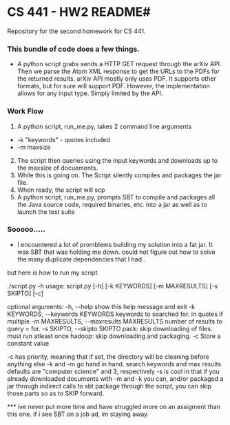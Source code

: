 # CS 441 - HW2 README#

Repository for the second homework for CS 441.

### This bundle of code does a few things. ###
* A python script grabs sends a HTTP GET request through the arXiv API. Then we parse the Atom XML response to get the URLs to the PDFs for the returned results. arXiv API mostly only uses PDF. It supports other formats, but for sure will support PDF. However, the implementation allows for any input type. Simply limited by the API.

### Work Flow ###
1. A python script, run_me.py, takes 2 command line arguments
 * -k "keywords"      - quotes included
 * -m maxsize
2. The script then queries using the input keywords and downloads up to the maxsize of docuements.
3. While this is going on. The Script silently compiles and packages the jar file.
4. When ready, the script will scp
1. A python script, run_me.py, prompts SBT to compile and packages all the Java source code, required binaries, etc. into a jar as well as to launch the test suite


### Sooooo..... ###
* I encountered a lot of promblems building my solution into a fat jar. It was SBT that was holding me down.
could not figure out how to solve the many duplicate dependencies that I had .

but here is how to run my script.

./script.py -h
usage: script.py [-h] [-k KEYWORDS] [-m MAXRESULTS] [-s SKIPTO] [-c]

optional arguments:
  -h, --help            show this help message and exit
  -k KEYWORDS, --keywords KEYWORDS
                        keywords to searched for. in quotes if multiple
  -m MAXRESULTS, --maxresults MAXRESULTS
                        number of results to query = for.
  -s SKIPTO, --skipto SKIPTO
                        pack: skip downloading of files. must run atleast once
                        hadoop: skip downloading and packaging.
  -c                    Store a constant value



  -c has priority, meaning that if set, the directory will be cleaning before anything else
  -k and -m go hand in hand. search keywords and max results    
        defaults are "computer science" and 3, respectively
  -s is cool in that if you already downloaded documents with -m and -k you can, and/or
  packaged a jar through indirect calls to sbt package through the script,
  you can skip those parts so as to SKIP forward.




  *** ive never put more time and have struggled more on an assigment than this one.
  if i see SBT on a job ad, im staying away.
